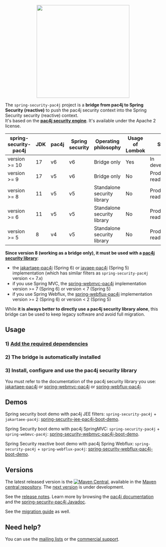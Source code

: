 <p align="center">
  <img src="https://pac4j.github.io/pac4j/img/logo-spring-security.png" width="300" />
</p>

The `spring-security-pac4j` project is a **bridge from pac4j to Spring Security (reactive)** to push the pac4j security context into the Spring Security security (reactive) context.  
It's based on the **[pac4j security engine](https://github.com/pac4j/pac4j)**. It's available under the Apache 2 license.

| spring-security-pac4j | JDK | pac4j | Spring security | Operating philosophy        | Usage of Lombok | Status           |
|-----------------------|-----|-------|-----------------|-----------------------------|-----------------|------------------|
| version >= 10         | 17  | v6    | v6              | Bridge only                 | Yes             | In development   |
| version >= 9          | 17  | v5    | v6              | Bridge only                 | No              | Production ready |
| version >= 8          | 11  | v5    | v5              | Standalone security library | No              | Production ready |
| version >= 6          | 11  | v5    | v5              | Standalone security library | No              | Production ready |
| version >= 5          | 8   | v4    | v5              | Standalone security library | No              | Production ready |

**Since version 8 (working as a bridge only), it must be used with a [pac4j security library](https://www.pac4j.org/implementations.html)**:
- the [jakartaee-pac4j](https://github.com/pac4j/jee-pac4j) (Spring 6) or [javaee-pac4j](https://github.com/pac4j/jee-pac4j) (Spring 5) implementation (which has similar filters as `spring-security-pac4j` version <= 7.x)
- if you use Spring MVC, the [spring-webmvc-pac4j](https://github.com/pac4j/spring-webmvc-pac4j) implementation version >= 7 (Spring 6) or version < 7 (Spring 5)
- if you use Spring Webflux, the [spring-webflux-pac4j](https://github.com/pac4j/spring-webflux-pac4j) implementation version >= 2 (Spring 6) or version < 2 (Spring 5)

While **it is always better to directly use a pac4j security library alone**, this bridge can be used to keep legacy software and avoid full migration.


## Usage

### 1) [Add the required dependencies](https://github.com/pac4j/spring-security-pac4j/wiki/Dependencies)

### 2) The bridge is automatically installed

### 3) Install, configure and use the pac4j security library

You must refer to the documentation of the pac4j security library you use: [jakartaee-pac4j](https://github.com/pac4j/jee-pac4j) or [spring-webmvc-pac4j](https://github.com/pac4j/spring-webmvc-pac4j) or [spring-webflux-pac4j](https://github.com/pac4j/spring-webflux-pac4j).


## Demos

Spring security boot demo with pac4j JEE filters: `spring-security-pac4j` + `jakartaee-pac4j`: [spring-security-jee-pac4j-boot-demo](https://github.com/pac4j/spring-security-jee-pac4j-boot-demo).

Spring Security boot demo with pac4j SpringMVC: `spring-security-pac4j` + `spring-webmvc-pac4j`: [spring-security-webmvc-pac4j-boot-demo](https://github.com/pac4j/spring-security-webmvc-pac4j-boot-demo).

Spring Security reactive boot demo with pac4j Spring Webflux: `spring-security-pac4j` + `spring-webflux-pac4j`: [spring-security-webflux-pac4j-boot-demo](https://github.com/pac4j/spring-security-webflux-pac4j-boot-demo).


## Versions

The latest released version is the [![Maven Central](https://maven-badges.herokuapp.com/maven-central/org.pac4j/spring-security-pac4j/badge.svg?style=flat)](https://maven-badges.herokuapp.com/maven-central/org.pac4j/spring-security-pac4j), available in the [Maven central repository](https://repo.maven.apache.org/maven2).
The [next version](https://github.com/pac4j/spring-security-pac4j/wiki/Next-version) is under development.

See the [release notes](https://github.com/pac4j/spring-security-pac4j/wiki/Release-Notes). Learn more by browsing the [pac4j documentation](https://www.javadoc.io/doc/org.pac4j/pac4j-core/5.7.0/index.html) and the [spring-security-pac4j Javadoc](http://www.javadoc.io/doc/org.pac4j/spring-security-pac4j/9.0.0).

See the [migration guide](https://github.com/pac4j/spring-security-pac4j/wiki/Migration-guide) as well.


## Need help?

You can use the [mailing lists](https://www.pac4j.org/mailing-lists.html) or the [commercial support](https://www.pac4j.org/commercial-support.html).
